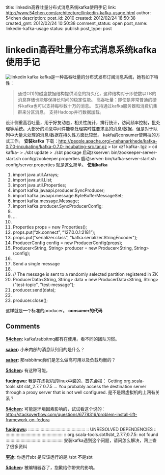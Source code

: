 title: linkedin高吞吐量分布式消息系统kafka使用手记
link: http://www.54chen.com/architecture/linkedin-kafka-usage.html
author: 54chen
description: 
post_id: 2010
created: 2012/02/24 18:50:38
created_gmt: 2012/02/24 10:50:38
comment_status: open
post_name: linkedin-kafka-usage
status: publish
post_type: post

# linkedin高吞吐量分布式消息系统kafka使用手记

![linkedin kafka](http://www.cgichina.com/uploads/allimg/c100706/12N3911E10-233O9.jpg) kafka是一种高吞吐量的分布式发布订阅消息系统，她有如下特性： 

> 通过O(1)的磁盘数据结构提供消息的持久化，这种结构对于即使数以TB的消息存储也能够保持长时间的稳定性能。 高吞吐量：即使是非常普通的硬件kafka也可以支持每秒数十万的消息。 支持通过kafka服务器和消费机集群来分区消息。 支持Hadoop并行数据加载。 

设计侧重高吞吐量，用于好友动态，相关性统计，排行统计，访问频率控制，批处理等系统。大部分的消息中间件能够处理实时性要求高的消息/数据，但是对于队列中大量未处理的消息/数据在持久性方面比较弱。 kakfa的consumer使用拉的方式工作。 **安装kafka** 下载：http://people.apache.org/~nehanarkhede/kafka-0.7.0-incubating/kafka-0.7.0-incubating-src.tar.gz > tar xzf kafka-.tgz > cd kafka- > ./sbt update > ./sbt package 启动zkserver: bin/zookeeper-server-start.sh config/zookeeper.properties 启动server: bin/kafka-server-start.sh config/server.properties 就是这么简单。 **使用kafka**

  1. import java.util.Arrays;  
  2. import java.util.List;  
  3. import java.util.Properties;  
  4. import kafka.javaapi.producer.SyncProducer;  
  5. import kafka.javaapi.message.ByteBufferMessageSet;  
  6. import kafka.message.Message;  
  7. import kafka.producer.SyncProducerConfig;  
  8.   
  9. ...  
  10.   
  11. Properties props = new Properties();  
  12. props.put(“zk.connect”, “127.0.0.1:2181”);  
  13. props.put("serializer.class", "kafka.serializer.StringEncoder");  
  14. ProducerConfig config = new ProducerConfig(props);  
  15. Producer<String, String> producer = new Producer<String, String>(config);  
  16.   
  17. Send a single message  
  18.   
  19. // The message is sent to a randomly selected partition registered in ZK  
  20. ProducerData<String, String> data = new ProducerData<String, String>("test-topic", "test-message");  
  21. producer.send(data);      
  22.   
  23. producer.close();  

这样就是一个标准的producer。 **consumer的代码**

## Comments

**[54chen](#15681 "2013-11-26 10:55:26"):** kafka\rabbitmq都有在使用。看不同的团队习惯。

**[saber](#15680 "2013-11-25 14:40:06"):** 小米内部的消息队列用的是什么？

**[saber](#15682 "2013-11-26 14:02:40"):** 那rabbitmq你们是怎么做高可用以及负载均衡的？

**[54chen](#15057 "2012-10-16 15:10:52"):** 有这种可能。

**[fuqingwu](#15056 "2012-10-16 14:34:37"):** 我是在虚拟机的linux中装的，首先会报： Getting org.scala-tools.sbt sbt_2.7.7 0.7.5 ... You probably access the destination server through a proxy server that is not well configured. 是不是跟虚拟机的上网有关系？

**[54chen](#15055 "2012-10-16 12:16:30"):** 可能是环境因素影响的，试试看这个说的：http://stackoverflow.com/questions/6778316/problem-install-lift-framework-on-fedora

**[fuqingwu](#15054 "2012-10-16 11:51:42"):** :::::::::::::::::::::::::::::::::::::::::::::: :: UNRESOLVED DEPENDENCIES :: :::::::::::::::::::::::::::::::::::::::::::::: :: org.scala-tools.sbt#sbt_2.7.7;0.7.5: not found :::::::::::::::::::::::::::::::::::::::::::::: 安装kafka遇到这个问题，请问怎么解决，网上查了很多资料

**[李冰](#15064 "2012-10-24 18:34:42"):** 你运行sbt 是应该运行的是./sbt 不是sbt

**[54chen](#15069 "2012-10-25 19:11:16"):** 被编辑器吞了，抱歉给你带来的影响。

